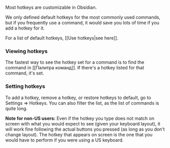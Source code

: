 Most hotkeys are customizable in Obsidian.

We only defined default hotkeys for the most commonly used commands, but if you frequently use a command, it would save you lots of time if you add a hotkey for it.

For a list of default hotkeys, [[Use hotkeys|see here]].

### Viewing hotkeys

The fastest way to see the hotkey set for a command is to find the command in [[Палитра команд]]. If there's a hotkey listed for that command, it's set.

### Setting hotkeys

To add a hotkey, remove a hotkey, or restore hotkeys to default, go to Settings => Hotkeys. You can also filter the list, as the list of commands is quite long.

**Note for non-US users:** Even if the hotkey you type does not match on screen with what you would expect to see (given your keyboard layout), it will work fine following the actual buttons you pressed (as long as you don’t change layout).
The hotkey that appears on screen is the one that you would have to perform if you were using a US keyboard.
